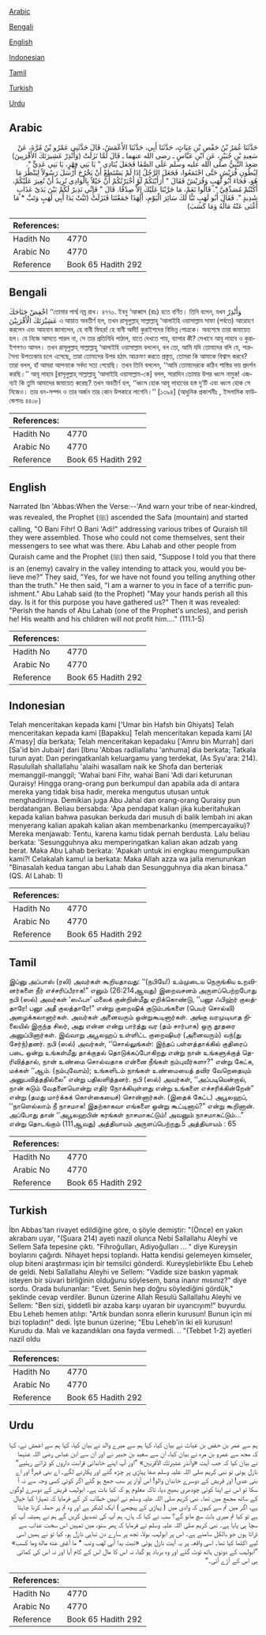 [Arabic](#arabic)

[Bengali](#bengali)

[English](#english)

[Indonesian](#indonesian)

[Tamil](#tamil)

[Turkish](#turkish)

[Urdu](#urdu)

## Arabic


<div dir="rtl" lang="ar" style={{fontSize:'larger',backgroundColor:'#f8f9fa',padding:20}}>
حَدَّثَنَا عُمَرُ بْنُ حَفْصِ بْنِ غِيَاثٍ، حَدَّثَنَا أَبِي، حَدَّثَنَا الأَعْمَشُ، قَالَ حَدَّثَنِي عَمْرُو بْنُ مُرَّةَ، عَنْ سَعِيدِ بْنِ جُبَيْرٍ، عَنِ ابْنِ عَبَّاسٍ ـ رضى الله عنهما ـ قَالَ لَمَّا نَزَلَتْ ‏(‏وَأَنْذِرْ عَشِيرَتَكَ الأَقْرَبِينَ‏)‏ صَعِدَ النَّبِيُّ صلى الله عليه وسلم عَلَى الصَّفَا فَجَعَلَ يُنَادِي ‏"‏ يَا بَنِي فِهْرٍ، يَا بَنِي عَدِيٍّ ‏"‏‏.‏ لِبُطُونِ قُرَيْشٍ حَتَّى اجْتَمَعُوا، فَجَعَلَ الرَّجُلُ إِذَا لَمْ يَسْتَطِعْ أَنْ يَخْرُجَ أَرْسَلَ رَسُولاً لِيَنْظُرَ مَا هُوَ، فَجَاءَ أَبُو لَهَبٍ وَقُرَيْشٌ فَقَالَ ‏"‏ أَرَأَيْتَكُمْ لَوْ أَخْبَرْتُكُمْ أَنَّ خَيْلاً بِالْوَادِي تُرِيدُ أَنْ تُغِيرَ عَلَيْكُمْ، أَكُنْتُمْ مُصَدِّقِيَّ ‏"‏‏.‏ قَالُوا نَعَمْ، مَا جَرَّبْنَا عَلَيْكَ إِلاَّ صِدْقًا‏.‏ قَالَ ‏"‏ فَإِنِّي نَذِيرٌ لَكُمْ بَيْنَ يَدَىْ عَذَابٍ شَدِيدٍ ‏"‏‏.‏ فَقَالَ أَبُو لَهَبٍ تَبًّا لَكَ سَائِرَ الْيَوْمِ، أَلِهَذَا جَمَعْتَنَا فَنَزَلَتْ ‏(‏تَبَّتْ يَدَا أَبِي لَهَبٍ وَتَبَّ * مَا أَغْنَى عَنْهُ مَالُهُ وَمَا كَسَبَ‏)‏
</div>
<div style={{backgroundColor:'#f8f9fa',padding:20, marginBottom: 10}}><table> <thead> <tr> <th>References:</th> <th></th> </tr> </thead> <tbody><tr><td>Hadith No</td><td>4770</td></tr><tr><td>Arabic No</td><td>4770</td></tr><tr><td>Reference</td><td>Book 65 Hadith 292</td></tr></tbody></table></div>

## Bengali


<div dir="ltr" lang="bn" style={{fontSize:'larger',backgroundColor:'#f8f9fa',padding:20}}>
اخْفِضْ جَنَاحَكَ ‘‘তোমার পার্শ্ব নম্র রাখ। ৪৭৭০. ইবনু ‘আব্বাস (রাঃ) হতে বর্ণিত। তিনি বলেন, যখন وَأَنْذِرْ عَشِيْرَتَكَ الْأَقْرَبِيْنَ এ আয়াত অবতীর্ণ হল, তখন রাসূলুল্লাহ্ সাল্লাল্লাহু ‘আলাইহি ওয়াসাল্লাম সাফা (পর্বতে) আরোহণ করলেন এবং আহবান জানালেন, হে বানী ফিহর! হে বানী আদী! কুরাইশদের বিভিন্ন গোত্রকে। অবশেষে তারা জমায়েত হল। যে নিজে আসতে পারল না, সে তার প্রতিনিধি পাঠাল, যাতে দেখতে পায়, ব্যাপার কী? সেখানে আবূ লাহাব ও কুরাইশগণও আসল। তখন রাসূলুল্লাহ্ সাল্লাল্লাহু ‘আলাইহি ওয়াসাল্লাম বললেন, বল তো, আমি যদি তোমাদের বলি যে, শত্রুসৈন্য উপত্যকায় চলে এসেছে, তারা তোমাদের উপর হঠাৎ আক্রমণ করতে প্রস্তুত, তোমরা কি আমাকে বিশ্বাস করবে? তারা বলল, হাঁ আমরা আপনাকে সর্বদা সত্য পেয়েছি। তখন তিনি বললেন, ‘‘আমি তোমাদেরকে কঠিন শাস্তির ভয় প্রদর্শন করছি।’’ আবূ লাহাব [রাসূলুল্লাহ্ সাল্লাল্লাহু ‘আলাইহি ওয়াসাল্লাম-কে] বলল, সারাদিন তোমার উপর ধ্বংস নামুক! এজন্যই কি তুমি আমাদের জমায়েত করেছ? তখন অবতীর্ণ হল, ‘‘ধ্বংস হোক আবূ লাহাবের হস্ত দু’টি এবং ধ্বংস হোক সে নিজেও। তার ধন-সম্পদ ও তার অর্জন তার কোন উপকারে লাগেনি।’’ [১৩৯৪] (আধুনিক প্রকাশনীঃ , ইসলামিক ফাউন্ডেশনঃ ৪৪০৮)
</div>
<div style={{backgroundColor:'#f8f9fa',padding:20, marginBottom: 10}}><table> <thead> <tr> <th>References:</th> <th></th> </tr> </thead> <tbody><tr><td>Hadith No</td><td>4770</td></tr><tr><td>Arabic No</td><td>4770</td></tr><tr><td>Reference</td><td>Book 65 Hadith 292</td></tr></tbody></table></div>

## English


<div dir="ltr" lang="en" style={{fontSize:'larger',backgroundColor:'#f8f9fa',padding:20}}>
Narrated Ibn 'Abbas:When the Verse:--'And warn your tribe of near-kindred, was revealed, the Prophet (ﷺ) ascended the Safa (mountain) and started calling, "O Bani Fihr! O Bani 'Adi!" addressing various tribes of Quraish till they were assembled. Those who could not come themselves, sent their messengers to see what was there. Abu Lahab and other people from Quraish came and the Prophet (ﷺ) then said, "Suppose I told you that there is an (enemy) cavalry in the valley intending to attack you, would you believe me?" They said, "Yes, for we have not found you telling anything other than the truth." He then said, "I am a warner to you in face of a terrific punishment." Abu Lahab said (to the Prophet) "May your hands perish all this day. Is it for this purpose you have gathered us?" Then it was revealed: "Perish the hands of Abu Lahab (one of the Prophet's uncles), and perish he! His wealth and his children will not profit him...." (111.1-5)
</div>
<div style={{backgroundColor:'#f8f9fa',padding:20, marginBottom: 10}}><table> <thead> <tr> <th>References:</th> <th></th> </tr> </thead> <tbody><tr><td>Hadith No</td><td>4770</td></tr><tr><td>Arabic No</td><td>4770</td></tr><tr><td>Reference</td><td>Book 65 Hadith 292</td></tr></tbody></table></div>

## Indonesian


<div dir="ltr" lang="id" style={{fontSize:'larger',backgroundColor:'#f8f9fa',padding:20}}>
Telah menceritakan kepada kami ['Umar bin Hafsh bin Ghiyats] Telah menceritakan kepada kami [Bapakku] Telah menceritakan kepada kami [Al A'masy] dia berkata; Telah menceritakan kepadaku ['Amru bin Murrah] dari [Sa'id bin Jubair] dari [Ibnu 'Abbas radliallahu 'anhuma] dia berkata; Tatkala turun ayat: Dan peringatkanlah keluargamu yang terdekat, (As Syu'ara: 214). Rasulullah shallallahu 'alaihi wasallam naik ke Shofa dan berteriak memanggil-manggil; 'Wahai bani Fihr, wahai Bani 'Adi dari keturunan Quraisy! Hingga orang-orang pun berkumpul dan apabila ada di antara mereka yang tidak bisa hadir, mereka mengutus utusan untuk menghadirinya. Demikian juga Abu Jahal dan orang-orang Quraisy pun berdatangan. Beliau bersabda: 'Apa pendapat kalian jika kuberitahukan kepada kalian bahwa pasukan berkuda dari musuh di balik lembah ini akan menyerang kalian apakah kalian akan membenarkanku (mempercayaiku)? Mereka menjawab: Tentu, karena kamu tidak pernah berdusta. Lalu beliau berkata: 'Sesungguhnya aku memperingatkan kalian akan adzab yang berat. Maka Abu Lahab berkata: 'Apakah untuk ini engkau mengumpulkan kami?! Celakalah kamu! ia berkata: Maka Allah azza wa jalla menurunkan "Binasalah kedua tangan abu Lahab dan Sesungguhnya dia akan binasa." (QS. Al Lahab: 1)
</div>
<div style={{backgroundColor:'#f8f9fa',padding:20, marginBottom: 10}}><table> <thead> <tr> <th>References:</th> <th></th> </tr> </thead> <tbody><tr><td>Hadith No</td><td>4770</td></tr><tr><td>Arabic No</td><td>4770</td></tr><tr><td>Reference</td><td>Book 65 Hadith 292</td></tr></tbody></table></div>

## Tamil


<div dir="ltr" lang="ta" style={{fontSize:'larger',backgroundColor:'#f8f9fa',padding:20}}>
இப்னு அப்பாஸ் (ரலி) அவர்கள் கூறியதாவது: ‘‘(நபியே!) உம்முடைய நெருங்கிய உறவினர்களை நீர் எச்சரிப்பீராக!” எனும் (26:214ஆவது) இறைவசனம் அருளப்பெற்றபோது நபி (ஸல்) அவர்கள் ‘ஸஃபா’ மலைக் குன்றின்மீது ஏறிக்கொண்டு, ‘‘பனூ ஃபிஹ்ர் குலத்தாரே! பனூ அதீ குலத்தாரே!” என்று குறைஷிக் குடும்பங்களை (பெயர் சொல்லி) அழைக்கலானார்கள். அவர்கள் அனைவரும் ஒன்றுகூடினார்கள். அங்கு வரமுடியாத நிலையில் இருந்த சிலர், அது என்ன என்று பார்த்து வர (தம் சார்பாக) ஒரு தூதரை அனுப்பினார்கள். இவ்வாறு அபூலஹப் உள்ளிட்ட குறைஷியர் (அனைவரும்) வந்(து சேர்ந்)தனர். நபி (ஸல்) அவர்கள், ‘‘சொல்லுங்கள்: இந்தப் பள்ளத்தாக்கில் குதிரைப் படை ஒன்று உங்கள்மீது தாக்குதல் தொடுக்கப்போகிறது என்று நான் உங்களுக்குத் தெரிவித்தால், நான் உண்மை சொல்வதாக என்னை நீங்கள் நம்புவீர்களா?” என்று கேட்க, மக்கள் ‘‘ஆம். (நம்புவோம்); உங்களிடம் நாங்கள் உண்மையைத் தவிர வேறெதையும் அனுபவித்ததில்லை” என்று பதிலளித்தனர். நபி (ஸல்) அவர்கள், ‘‘அப்படியென்றால், நான் கடும் வேதனையொன்று எதிர் நோக்கியுள்ளது என்று உங்களை எச்சரிக்கின்றேன்” என்று (தமது மார்க்கக் கொள்கையைச்) சொன்னார்கள். (இதைக் கேட்ட) அபூலஹப், ‘‘நாளெல்லாம் நீ நாசமாக! இதற்காகவா எங்களை ஒன்று கூட்டினாய்?” என்று கூறினான். அப்போது தான் ‘‘அபூலஹபின் கரங்கள் நாசமாகட்டும்! அவனும் நாசமாகட்டும்...” என்று தொடங்கும் (111ஆவது) அத்தியாயம் அருளப்பெற்றது.5 அத்தியாயம் : 65
</div>
<div style={{backgroundColor:'#f8f9fa',padding:20, marginBottom: 10}}><table> <thead> <tr> <th>References:</th> <th></th> </tr> </thead> <tbody><tr><td>Hadith No</td><td>4770</td></tr><tr><td>Arabic No</td><td>4770</td></tr><tr><td>Reference</td><td>Book 65 Hadith 292</td></tr></tbody></table></div>

## Turkish


<div dir="ltr" lang="tr" style={{fontSize:'larger',backgroundColor:'#f8f9fa',padding:20}}>
İbn Abbas'tan rivayet edildiğine göre, o şöyle demiştir: "(Önce) en yakın akrabanı uyar, "(Şuara 214) ayeti nazil olunca Nebi Sallallahu Aleyhi ve Sellem Safa tepesine çıktı. "Fihroğulları, Adiyoğulları ... " diye Kureyşin boylarını çağırdı. Nihayet hepsi toplandı. Hatta kendisi gelemeyen kimseler, olup biteni araştırması için bir temsilci gönderdi. Kureyşlebirlikte Ebu Leheb de geldi. Nebi Sallallahu Aleyhi ve Sellem: "Vadide size baskın yapmak isteyen bir süvari birliğinin olduğunu söylesem, bana inanır mısınız?" diye sordu. Orada bulunanlar: "Evet. Senin hep doğru söylediğini gördük," şeklinde cevap verdiler. Bunun üzerine Allah Resulü Sallallahu Aleyhi ve Sellem: "Ben sizi, şiddetli bir azaba karşı uyaran bir uyarıcıyım!" buyurdu. Ebu Leheb hemen atılıp: "Artık bundan sonra ellerin kurusun! Bunun için mi bizi topladın!" dedi. İşte bunun üzerine; "Ebu Leheb'in iki eli kurusun! Kurudu da. Malı ve kazandıkları ona fayda vermedi. .. "(Tebbet 1-2) ayetleri nazil oldu
</div>
<div style={{backgroundColor:'#f8f9fa',padding:20, marginBottom: 10}}><table> <thead> <tr> <th>References:</th> <th></th> </tr> </thead> <tbody><tr><td>Hadith No</td><td>4770</td></tr><tr><td>Arabic No</td><td>4770</td></tr><tr><td>Reference</td><td>Book 65 Hadith 292</td></tr></tbody></table></div>

## Urdu


<div dir="rtl" lang="ur" style={{fontSize:'larger',backgroundColor:'#f8f9fa',padding:20}}>
ہم سے عمر بن حفص بن غیاث نے بیان کیا، کہا ہم سے میرے والد نے بیان کیا، کہا ہم سے اعمش نے، کہا کہ مجھ سے عمرو بن مرہ نے بیان کیا، ان سے سعید بن جبیر نے اور ان سے ابن عباس رضی اللہ عنہما نے بیان کیا کہ جب آیت «وأنذر عشيرتك الأقربين‏» ”اور آپ اپنے خاندانی قرابت داروں کو ڈراتے رہئیے“ نازل ہوئی تو نبی کریم صلی اللہ علیہ وسلم صفا پہاڑی پر چڑھ گئے اور پکارنے لگے۔ اے بنی فہر! اور اے بنی عدی! اور قریش کے دوسرے خاندان والو! اس آواز پر سب جمع ہو گئے اگر کوئی کسی وجہ سے نہ آ سکا تو اس نے اپنا کوئی چودھری بھیج دیا، تاکہ معلوم ہو کہ کیا بات ہے۔ ابولہب قریش کے دوسرے لوگوں کے ساتھ مجمع میں تھا۔ نبی کریم صلی اللہ علیہ وسلم نے انہیں خطاب کر کے فرمایا کہ تمہارا کیا خیال ہے، اگر میں تم سے کہوں کہ وادی میں ( پہاڑی کے پیچھے ) ایک لشکر ہے اور وہ تم پر حملہ کرنا چاہتا ہے تو کیا تم میری بات سچ مانو گے؟ سب نے کہا کہ ہاں، ہم آپ کی تصدیق کریں گے ہم نے ہمیشہ آپ کو سچا ہی پایا ہے۔ نبی کریم صلی اللہ علیہ وسلم نے فرمایا کہ پھر سنو، میں تمہیں اس سخت عذاب سے ڈراتا ہوں جو بالکل سامنے ہے۔ اس پر ابولہب بولا، تجھ پر سارے دن تباہی نازل ہو، کیا تو نے ہمیں اسی لیے اکٹھا کیا تھا۔ اسی واقعہ پر یہ آیت نازل ہوئی «تبت يدا أبي لهب وتب * ما أغنى عنه ماله وما كسب‏» ”ابولہب کے دونوں ہاتھ ٹوٹ گئے اور وہ برباد ہو گیا، نہ اس کا مال اس کے کام آیا اور نہ اس کی کمائی ہی اس کے آڑے آئی۔“
</div>
<div style={{backgroundColor:'#f8f9fa',padding:20, marginBottom: 10}}><table> <thead> <tr> <th>References:</th> <th></th> </tr> </thead> <tbody><tr><td>Hadith No</td><td>4770</td></tr><tr><td>Arabic No</td><td>4770</td></tr><tr><td>Reference</td><td>Book 65 Hadith 292</td></tr></tbody></table></div>